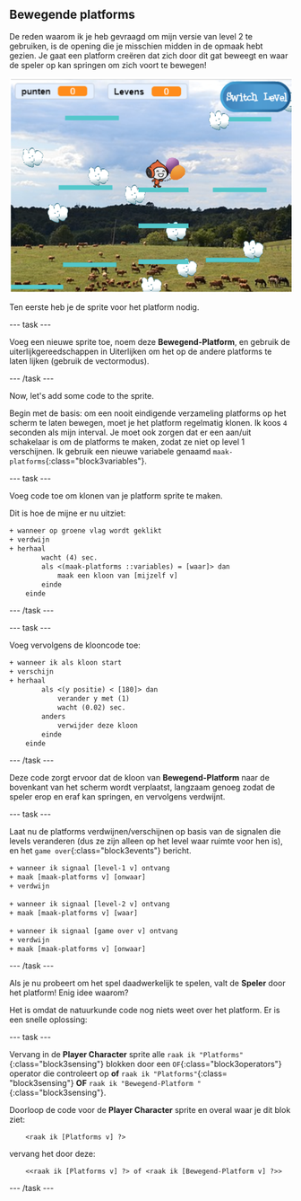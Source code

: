 ## Bewegende platforms

De reden waarom ik je heb gevraagd om mijn versie van level 2 te gebruiken, is de opening die je misschien midden in de opmaak hebt gezien. Je gaat een platform creëren dat zich door dit gat beweegt en waar de speler op kan springen om zich voort te bewegen!

![Een ander level met verschillende platforms](images/movingPlatforms.png)

Ten eerste heb je de sprite voor het platform nodig.

--- task ---

Voeg een nieuwe sprite toe, noem deze **Bewegend-Platform**, en gebruik de uiterlijkgereedschappen in Uiterlijken om het op de andere platforms te laten lijken \(gebruik de vectormodus\).

--- /task ---

Now, let's add some code to the sprite.

Begin met de basis: om een nooit eindigende verzameling platforms op het scherm te laten bewegen, moet je het platform regelmatig klonen. Ik koos `4` seconden als mijn interval. Je moet ook zorgen dat er een aan/uit schakelaar is om de platforms te maken, zodat ze niet op level 1 verschijnen. Ik gebruik een nieuwe variabele genaamd `maak-platforms`{:class="block3variables"}.

--- task ---

Voeg code toe om klonen van je platform sprite te maken.

Dit is hoe de mijne er nu uitziet:

```blocks3
+ wanneer op groene vlag wordt geklikt
+ verdwijn
+ herhaal
        wacht (4) sec.
        als <(maak-platforms ::variables) = [waar]> dan
            maak een kloon van [mijzelf v]
        einde
    einde
```

--- /task ---

--- task ---

Voeg vervolgens de klooncode toe:

```blocks3
+ wanneer ik als kloon start
+ verschijn
+ herhaal
        als <(y positie) < [180]> dan
            verander y met (1)
            wacht (0.02) sec.
        anders
            verwijder deze kloon
        einde
    einde
```

--- /task ---

Deze code zorgt ervoor dat de kloon van **Bewegend-Platform** naar de bovenkant van het scherm wordt verplaatst, langzaam genoeg zodat de speler erop en eraf kan springen, en vervolgens verdwijnt.

--- task ---

Laat nu de platforms verdwijnen/verschijnen op basis van de signalen die levels veranderen (dus ze zijn alleen op het level waar ruimte voor hen is), en het `game over`{:class="block3events"} bericht.

```blocks3
+ wanneer ik signaal [level-1 v] ontvang
+ maak [maak-platforms v] [onwaar]
+ verdwijn

+ wanneer ik signaal [level-2 v] ontvang
+ maak [maak-platforms v] [waar]

+ wanneer ik signaal [game over v] ontvang
+ verdwijn
+ maak [maak-platforms v] [onwaar]
```

--- /task ---

Als je nu probeert om het spel daadwerkelijk te spelen, valt de **Speler** door het platform! Enig idee waarom?

Het is omdat de natuurkunde code nog niets weet over het platform. Er is een snelle oplossing:

--- task ---

Vervang in de **Player Character** sprite alle `raak ik "Platforms"`{:class="block3sensing"} blokken door een `OF`{:class="block3operators"} operator die controleert op **of** `raak ik "Platforms"`{:class= "block3sensing"}  **OF** `raak ik "Bewegend-Platform "`{:class="block3sensing"}.

Doorloop de code voor de **Player Character** sprite en overal waar je dit blok ziet:

```blocks3
    <raak ik [Platforms v] ?>
```

vervang het door deze:

```blocks3
    <<raak ik [Platforms v] ?> of <raak ik [Bewegend-Platform v] ?>>
```

--- /task ---
